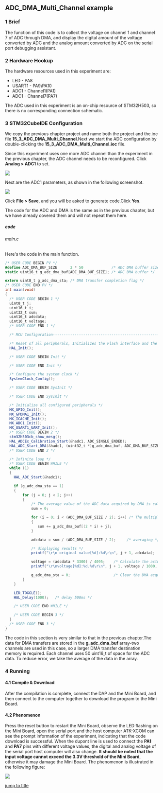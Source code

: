 ## ADC_DMA_Multi_Channel example<a name="brief"></a>


### 1 Brief
The function of this code is to collect the voltage on channel 1 and channel 7 of ADC through DMA, and display the digital amount of the voltage converted by ADC and the analog amount converted by ADC on the serial port debugging assistant.
### 2 Hardware Hookup
The hardware resources used in this experiment are:
+ LED - PA8
+ USART1 - PA9\PA10
+ ADC1 - Channel1(PA1)
+ ADC1 - Channel7(PA7)

The ADC used in this experiment is an on-chip resource of STM32H503, so there is no corresponding connection schematic.

### 3 STM32CubeIDE Configuration


We copy the previous chapter project and name both the project and the.ioc file **15_3_ADC_DMA_Multi_Channel**.Next we start the ADC configuration by double-clicking the **15_3_ADC_DMA_Multi_Channel.ioc** file.

Since this experiment uses one more ADC channel than the experiment in the previous chapter, the ADC channel needs to be reconfigured.
Click **Analog > ADC1** to set. 

![](../../1_docs/3_figures/15_3_ADC_DMA_Multi_Channel/adc8.png)

Next are the ADC1 parameters, as shown in the following screenshot.

![](../../1_docs/3_figures/15_3_ADC_DMA_Multi_Channel/adc9.png)

Click **File > Save**, and you will be asked to generate code.Click **Yes**.

The code for the ADC and DMA is the same as in the previous chapter, but we have already covered them and will not repeat them here.

##### code
###### main.c
Here's the code in the main function.
```c#
/* USER CODE BEGIN PV */
#define ADC_DMA_BUF_SIZE      2 * 50             /* ADC DMA buffer size */
static uint16_t g_adc_dma_buf[ADC_DMA_BUF_SIZE]; /* ADC DMA buffer */

extern uint8_t g_adc_dma_sta; /* DMA transfer completion flag */
/* USER CODE END PV */
int main(void)
{
  /* USER CODE BEGIN 1 */
  uint8_t j;
  uint16_t i;
  uint32_t sum;
  uint16_t adcdata;
  uint16_t voltage;
  /* USER CODE END 1 */

  /* MCU Configuration--------------------------------------------------------*/

  /* Reset of all peripherals, Initializes the Flash interface and the Systick. */
  HAL_Init();

  /* USER CODE BEGIN Init */

  /* USER CODE END Init */

  /* Configure the system clock */
  SystemClock_Config();

  /* USER CODE BEGIN SysInit */

  /* USER CODE END SysInit */

  /* Initialize all configured peripherals */
  MX_GPIO_Init();
  MX_GPDMA1_Init();
  MX_ICACHE_Init();
  MX_ADC1_Init();
  MX_USART1_UART_Init();
  /* USER CODE BEGIN 2 */
  stm32h503cb_show_mesg();
  HAL_ADCEx_Calibration_Start(&hadc1, ADC_SINGLE_ENDED);
  HAL_ADC_Start_DMA(&hadc1, (uint32_t *)g_adc_dma_buf, ADC_DMA_BUF_SIZE);
  /* USER CODE END 2 */

  /* Infinite loop */
  /* USER CODE BEGIN WHILE */
  while (1)
  {
    HAL_ADC_Start(&hadc1);

    if (g_adc_dma_sta == 1)
    {
        for (j = 0; j < 2; j++)
        {
            /* The average value of the ADC data acquired by DMA is calculated */
            sum = 0;

            for (i = 0; i < (ADC_DMA_BUF_SIZE / 2); i++) /* The multiple sampled values of the ADC are mean-filtered */
            {
               sum += g_adc_dma_buf[(2 * i) + j];
            }

            adcdata = sum / (ADC_DMA_BUF_SIZE / 2);     /* averaging */

            /* displaying results */
            printf("\r\n original value[%d]:%d\r\n", j + 1, adcdata);

            voltage = (adcdata * 3300) / 4095;    /* Calculate the actual voltage value (1000 times larger) */
            printf("\r\nvoltage[%d]:%d.%d\r\n", j + 1, voltage / 1000, voltage % 1000);

            g_adc_dma_sta = 0;                    /* Clear the DMA acquisition completion status flag */
        }
    }

    LED_TOGGLE();
    HAL_Delay(1000);   /* delay 500ms */

    /* USER CODE END WHILE */

    /* USER CODE BEGIN 3 */
  }
  /* USER CODE END 3 */
}
```
The code in this section is very similar to that in the previous chapter.The data for DMA transfers are stored in the **g_adc_dma_buf** array-two channels are used in this case, so a larger DMA transfer destination memory is required. Each channel uses 50 uint16_t of space for the ADC data. To reduce error, we take the average of the data in the array.


### 4 Running
#### 4.1 Compile & Download
After the compilation is complete, connect the DAP and the Mini Board, and then connect to the computer together to download the program to the Mini Board.
#### 4.2 Phenomenon
Press the reset button to restart the Mini Board, observe the LED flashing on the Mini Board, open the serial port and the host computer ATK-XCOM can see the prompt information of the experiment, indicating that the code download is successful. When the dupont line is used to connect the **PA1** and **PA7** pins with different voltage values, the digital and analog voltage of the serial port host computer will also change. **It should be noted that the input voltage cannot exceed the 3.3V threshold of the Mini Board**, otherwise it may damage the Mini Board. The phenomenon is illustrated in the following figure:

![](../../1_docs/3_figures/15_3_ADC_DMA_Multi_Channel/adc10.png)

[jump to title](#brief)